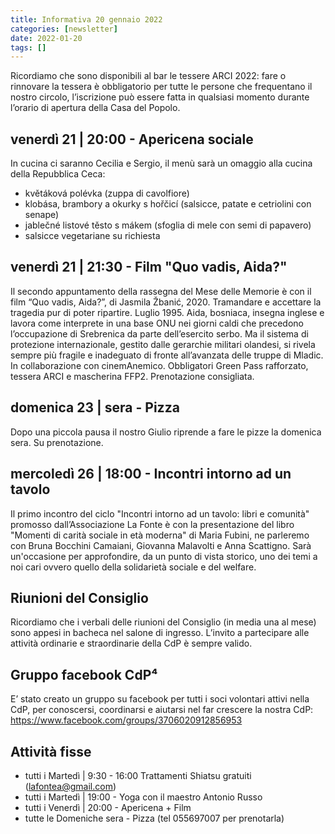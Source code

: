 ```yaml
---
title: Informativa 20 gennaio 2022
categories: [newsletter]
date: 2022-01-20
tags: []
---
```


Ricordiamo che sono disponibili al bar le tessere ARCI 2022: fare o rinnovare la tessera è obbligatorio per tutte le persone che frequentano il nostro circolo, l’iscrizione può essere fatta in qualsiasi momento durante l’orario di apertura della Casa del Popolo.

## venerdì 21 | 20:00 - Apericena sociale
In cucina ci saranno Cecilia e Sergio, il menù sarà un omaggio alla cucina della Repubblica Ceca:
- květáková polévka (zuppa di cavolfiore)
- klobása, brambory a okurky s hořčicí (salsicce, patate e cetriolini con senape)
- jablečné listové těsto s mákem (sfoglia di mele con semi di papavero)
- salsicce vegetariane su richiesta

## venerdì 21 | 21:30 - Film "Quo vadis, Aida?"
Il secondo appuntamento della rassegna del Mese delle Memorie è con il film “Quo vadis, Aida?”, di Jasmila Žbanić, 2020.
Tramandare e accettare la tragedia pur di poter ripartire.
Luglio 1995. Aida, bosniaca, insegna inglese e lavora come interprete in una base ONU nei giorni caldi che precedono l’occupazione di Srebrenica da parte dell’esercito serbo. Ma il sistema di protezione internazionale, gestito dalle gerarchie militari olandesi, si rivela sempre più fragile e inadeguato di fronte all’avanzata delle truppe di Mladic.
In collaborazione con cinemAnemico.
Obbligatori Green Pass rafforzato, tessera ARCI e mascherina FFP2. Prenotazione consigliata.

## domenica 23 | sera - Pizza
Dopo una piccola pausa il nostro Giulio riprende a fare le pizze la domenica sera. Su prenotazione.

## mercoledì 26 | 18:00 - Incontri intorno ad un tavolo
Il primo incontro del ciclo "Incontri intorno ad un tavolo: libri e comunità" promosso dall’Associazione La Fonte è con la presentazione del libro "Momenti di carità sociale in età moderna" di Maria Fubini, ne parleremo con Bruna Bocchini Camaiani, Giovanna Malavolti e Anna Scattigno. Sarà un'occasione per approfondire, da un punto di vista storico, uno dei temi a noi cari ovvero quello della solidarietà sociale e del welfare.

## Riunioni del Consiglio
Ricordiamo che i verbali delle riunioni del Consiglio (in media una al mese) sono appesi in bacheca nel salone di ingresso. L’invito a partecipare alle attività ordinarie e straordinarie della CdP è sempre valido.

## Gruppo facebook CdP⁴
E’ stato creato un gruppo su facebook per tutti i soci volontari attivi nella CdP, per conoscersi, coordinarsi e aiutarsi nel far crescere la nostra CdP: https://www.facebook.com/groups/3706020912856953

## Attività fisse
- tutti i Martedì | 9:30 - 16:00 Trattamenti Shiatsu gratuiti (lafontea@gmail.com)
- tutti i Martedì | 19:00 - Yoga con il maestro Antonio Russo
- tutti i Venerdì | 20:00 - Apericena + Film
- tutte le Domeniche sera - Pizza (tel 055697007 per prenotarla)